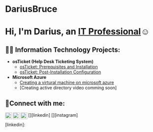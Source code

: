 # DariusBruce
<h1>Hi, I'm Darius, an <a href="https://www.linkedin.com/in/darius-bruce-0b3819261/">IT Professional</a>☺</h1>

<h2>👨‍💻 Information Technology Projects:</h2>

- <b>osTicket (Help Desk Ticketing System)</b>
  - [osTicket: Prerequisites and Installation](https://www.youtube.com/watch?v=w44PZBRPqsY&t=5s)
  - [osTicket: Post-Installation Configuration](https://www.youtube.com/watch?v=XQNNwTbp9mg)
- <b>Microsoft Azure</b>
  - [Creating a virtural machine on microsoft azure](https://www.youtube.com/watch?v=0MGGdd-L4pY)
  - [Creating active directory video comming soon]

<h2>🤳Connect with me:</h2>

[<img align="left" alt="Josh | Twitter" width="22px" src="https://cdn.jsdelivr.net/npm/simple-icons@v3/icons/twitter.svg" />][twitter]
[<img align="left" alt="Josh | LinkedIn" width="22px" src="https://cdn.jsdelivr.net/npm/simple-icons@v3/icons/linkedin.svg" />][linkedin]
[<img align="left" alt="Josh | Instagram" width="22px" src="https://cdn.jsdelivr.net/npm/simple-icons@v3/icons/instagram.svg" />][instagram]

[twitter]:
[instagram]: 
[linkedin]: 
